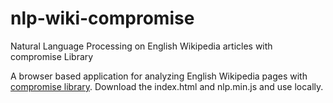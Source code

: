 # nlp-wiki-compromise
Natural Language Processing on English Wikipedia articles with compromise Library

A browser based application for analyzing English Wikipedia pages with [compromise library](https://github.com/spencermountain/compromise/).
Download the index.html and nlp.min.js and use locally.
